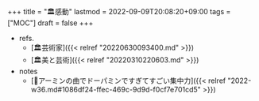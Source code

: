 +++
title = "🏛感動"
lastmod = 2022-09-09T20:08:20+09:00
tags = ["MOC"]
draft = false
+++

-   refs.
    -   [🏛芸術家]({{< relref "20220630093400.md" >}})
    -   [🏛美と芸術]({{< relref "20220310220603.md" >}})
-   notes
    -   [💭アーミンの曲でドーパミンですぎてすごい集中力]({{< relref "2022-w36.md#1086df24-ffec-469c-9d9d-f0cf7e701cd5" >}})
